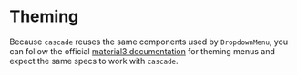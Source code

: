 # Theming

Because `cascade` reuses the same components used by `DropdownMenu`, you can follow the official [material3 documentation](https://m3.material.io/components/menus/specs) for theming menus and expect the same specs to work with `cascade`.
